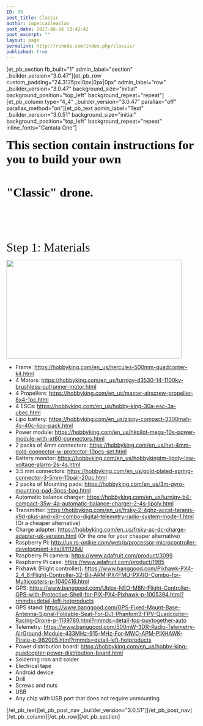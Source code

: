 ```yaml
---
ID: 89
post_title: Classic
author: impeccableaslan
post_date: 2017-06-16 13:42:42
post_excerpt: ""
layout: page
permalink: http://rcnode.com/index.php/classic/
published: true
---
```

[et_pb_section fb_built="1" admin_label="section" _builder_version="3.0.47"][et_pb_row custom_padding="24.3125px|0px|0px|0px" admin_label="row" _builder_version="3.0.47" background_size="initial" background_position="top_left" background_repeat="repeat"][et_pb_column type="4_4" _builder_version="3.0.47" parallax="off" parallax_method="on"][et_pb_text admin_label="Text" _builder_version="3.0.51" background_size="initial" background_position="top_left" background_repeat="repeat" inline_fonts="Cantata One"]<h4><span style="font-size: xx-large; color: #0c0c0c;"><strong><span style="font-family: 'Cantata One';">This section contain instructions for you to build your own</span></strong></span> </h4>
<p><br/></p>
<p class=""><span style="font-size: 32px; color: #0c0c0c;"><strong><span style="font-family: 'Cantata One';">"Classic" drone.</span></strong></span></p>
<p> </p>
<p><br/></p>
<p><br/></p>
<p class=""><span style="font-family: 'Cantata One';"><span style="font-size: 32px;">Step 1: Materials</span></span></p>
<p><img class="alignnone size-medium wp-image-143" src="http://rcnode.com/wp-content/uploads/2017/06/Screen-Shot-2017-06-17-at-12.56.41-AM-300x169.jpg" alt="" width="458" height="258" /></p>
<ul>
<li>Frame: <a href="https://hobbyking.com/en_us/hercules-500mm-quadcopter-kit.html">https://hobbyking.com/en_us/hercules-500mm-quadcopter-kit.html</a></li>
<li>4 Motors: <a href="https://hobbyking.com/en_us/turnigy-d3530-14-1100kv-brushless-outrunner-motor.html">https://hobbyking.com/en_us/turnigy-d3530-14-1100kv-brushless-outrunner-motor.html</a></li>
<li>4 Propellers: <a href="https://hobbyking.com/en_us/master-airscrew-propeller-8x4-1pc.html">https://hobbyking.com/en_us/master-airscrew-propeller-8x4-1pc.html</a></li>
<li>4 ESCs: <a href="https://hobbyking.com/en_us/hobby-king-30a-esc-3a-ubec.html">https://hobbyking.com/en_us/hobby-king-30a-esc-3a-ubec.html</a></li>
<li>Lipo battery: <a href="https://hobbyking.com/en_us/zippy-compact-3300mah-4s-40c-lipo-pack.html">https://hobbyking.com/en_us/zippy-compact-3300mah-4s-40c-lipo-pack.html</a></li>
<li>Power module: <a href="https://hobbyking.com/en_us/hkpilot-mega-10s-power-module-with-xt60-connectors.html">https://hobbyking.com/en_us/hkpilot-mega-10s-power-module-with-xt60-connectors.html</a></li>
<li>2 packs of 4mm connectors: <a href="https://hobbyking.com/en_us/hxt-4mm-gold-connector-w-protector-10pcs-set.html">https://hobbyking.com/en_us/hxt-4mm-gold-connector-w-protector-10pcs-set.html</a></li>
<li>Battery monitor: <a href="https://hobbyking.com/en_us/hobbykingtm-lipoly-low-voltage-alarm-2s-4s.html">https://hobbyking.com/en_us/hobbykingtm-lipoly-low-voltage-alarm-2s-4s.html</a></li>
<li>3.5 mm connectors: <a href="https://hobbyking.com/en_us/gold-plated-spring-connector-3-5mm-10pair-20pc.html">https://hobbyking.com/en_us/gold-plated-spring-connector-3-5mm-10pair-20pc.html</a></li>
<li>2 packs of Mounting pads: <a href="https://hobbyking.com/en_us/3m-gyro-mounting-pad-3pcs-bag.html">https://hobbyking.com/en_us/3m-gyro-mounting-pad-3pcs-bag.html</a></li>
<li>Automatic balance charger: <a href="https://hobbyking.com/en_us/turnigy-b4-compact-35w-4a-automatic-balance-charger-2-4s-lipoly.html">https://hobbyking.com/en_us/turnigy-b4-compact-35w-4a-automatic-balance-charger-2-4s-lipoly.html</a></li>
<li>Transmitter: <a href="https://hobbyking.com/en_us/frsky-2-4ghz-accst-taranis-x9d-plus-and-x8r-combo-digital-telemetry-radio-system-mode-1.html">https://hobbyking.com/en_us/frsky-2-4ghz-accst-taranis-x9d-plus-and-x8r-combo-digital-telemetry-radio-system-mode-1.html</a> (Or a cheaper alternative)</li>
<li>Charge <g class="gr_ gr_40 gr-alert gr_spell gr_inline_cards gr_run_anim ContextualSpelling ins-del multiReplace" id="40" data-gr-id="40">adapter</g>: <a href="https://hobbyking.com/en_us/frsky-ac-dc-charge-adapter-uk-version.html">https://hobbyking.com/en_us/frsky-ac-dc-charge-adapter-uk-version.html</a> (Or the one for your cheaper alternative)</li>
<li>Raspberry Pi: <a href="http://uk.rs-online.com/web/p/processor-microcontroller-development-kits/8111284/">http://uk.rs-online.com/web/p/processor-microcontroller-development-kits/8111284/</a></li>
<li>Raspberry Pi camera: <a href="https://www.adafruit.com/product/3099">https://www.adafruit.com/product/3099</a></li>
<li>Raspberry Pi case: <a href="https://www.adafruit.com/product/1985">https://www.adafruit.com/product/1985</a></li>
<li>Pixhawk (Flight controller): <a href="https://www.banggood.com/Pixhawk-PX4-2_4_8-Flight-Controller-32-Bit-ARM-PX4FMU-PX4IO-Combo-for-Multicopters-p-1040416.html">https://www.banggood.com/Pixhawk-PX4-2_4_8-Flight-Controller-32-Bit-ARM-PX4FMU-PX4IO-Combo-for-Multicopters-p-1040416.html</a></li>
<li>GPS: <a href="https://www.banggood.com/Ublox-NEO-M8N-Flight-Controller-GPS-with-Protective-Shell-for-PIX-PX4-Pixhawk-p-1005394.html?rmmds=detail-left-hotproducts">https://www.banggood.com/Ublox-NEO-M8N-Flight-Controller-GPS-with-Protective-Shell-for-PIX-PX4-Pixhawk-p-1005394.html?rmmds=detail-left-hotproducts</a></li>
<li>GPS stand: <a href="https://www.banggood.com/GPS-Fixed-Mount-Base-Antenna-Signal-Foldable-Seat-For-DJI-Phantom3-FPV-Quadcopter-Racing-Drone-p-1139780.html?rmmds=detail-top-buytogether-auto">https://www.banggood.com/GPS-Fixed-Mount-Base-Antenna-Signal-Foldable-Seat-For-DJI-Phantom3-FPV-Quadcopter-Racing-Drone-p-1139780.html?rmmds=detail-top-buytogether-auto</a></li>
<li>Telemetry: <a href="https://www.banggood.com/500mW-3DR-Radio-Telemetry-AirGround-Module-433MHz-915-MHz-For-MWC-APM-PIXHAWK-Pirate-p-982005.html?rmmds=detail-left-hotproducts">https://www.banggood.com/500mW-3DR-Radio-Telemetry-AirGround-Module-433MHz-915-MHz-For-MWC-APM-PIXHAWK-Pirate-p-982005.html?rmmds=detail-left-hotproducts</a></li>
<li>Power distribution board: <a href="https://hobbyking.com/en_us/hobby-king-quadcopter-power-distribution-board.html">https://hobbyking.com/en_us/hobby-king-quadcopter-power-distribution-board.html</a></li>
<li>Soldering iron and solder</li>
<li>Electrical tape</li>
<li>Android device</li>
<li>Drill</li>
<li>Screws and nuts</li>
<li>USB</li>
<li>Any chip with USB port that does not require unmounting</li>
</ul>[/et_pb_text][et_pb_post_nav _builder_version="3.0.51"][/et_pb_post_nav][/et_pb_column][/et_pb_row][/et_pb_section]